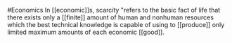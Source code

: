 #Economics 
In [[economic]]s, scarcity "refers to the basic fact of life that there exists only a [[finite]] amount of human and nonhuman resources which the best technical knowledge is capable of using to [[produce]] only limited maximum amounts of each economic [[good]].